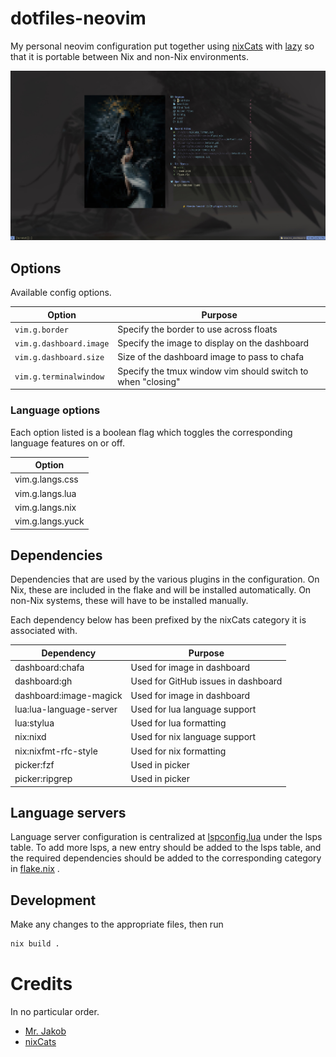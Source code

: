# dotfiles-neovim

My personal neovim configuration put together using
[nixCats](https://nixcats.org)
with
[lazy](https://lazy.folke.io)
so that it is portable between Nix and non-Nix environments.

![Two-column neovim dashboard made with folke Snacks.](images/dashboard.jpg)

## Options

Available config options.

| Option                  | Purpose                                                     |
| ----------------------- | ----------------------------------------------------------- |
| `vim.g.border`          | Specify the border to use across floats                     |
| `vim.g.dashboard.image` | Specify the image to display on the dashboard               |
| `vim.g.dashboard.size`  | Size of the dashboard image to pass to chafa                |
| `vim.g.terminalwindow`  | Specify the tmux window vim should switch to when "closing" |

### Language options

Each option listed is a boolean flag which toggles the corresponding language features on or off.

| Option           |
| ---------------- |
| vim.g.langs.css  |
| vim.g.langs.lua  |
| vim.g.langs.nix  |
| vim.g.langs.yuck |

## Dependencies

Dependencies that are used by the various plugins in the configuration. On Nix, these are included
in the flake and will be installed automatically. On non-Nix systems, these will have to be
installed manually.

Each dependency below has been prefixed by the nixCats category it is associated with.

| Dependency              | Purpose                             |
| ----------------------- | ----------------------------------- |
| dashboard:chafa         | Used for image in dashboard         |
| dashboard:gh            | Used for GitHub issues in dashboard |
| dashboard:image-magick  | Used for image in dashboard         |
| lua:lua-language-server | Used for lua language support       |
| lua:stylua              | Used for lua formatting             |
| nix:nixd                | Used for nix language support       |
| nix:nixfmt-rfc-style    | Used for nix formatting             |
| picker:fzf              | Used in picker                      |
| picker:ripgrep          | Used in picker                      |

## Language servers

Language server configuration is centralized at
[lspconfig.lua](lua/plugins/lspconfig.lua)
under the lsps table. To add more lsps, a new entry should be added to the lsps table, and the
required dependencies should be added to the corresponding category in
[flake.nix](flake.nix)
.

## Development

Make any changes to the appropriate files, then run

```sh
nix build .
```

# Credits

In no particular order.

- [Mr. Jakob](https://www.youtube.com/@MrJakob)
- [nixCats](https://nixcats.org)

